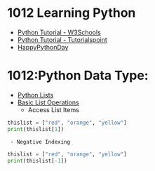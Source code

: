 # 1012 Learning Python
- [Python Tutorial - W3Schools](https://www.w3schools.com/python/)
- [Python Tutorial - Tutorialspoint](https://www.tutorialspoint.com/python/index.htm)
- [HappyPythonDay](https://github.com/MyFirstSecurity2020/HappyPythonDay)

# 1012:Python Data Type:
   - [Python Lists](https://youtu.be/3e-mggtl2IA)
   - [Basic List Operations](https://youtu.be/356a48ncGBU)
     - Access List Items
``` python
thislist = ["red", "orange", "yellow"]
print(thislist[1])
```
     - Negative Indexing
     
``` python
thislist = ["red", "orange", "yellow"]
print(thislist[-1])
